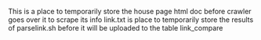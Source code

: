 This is a place to temporarily store the house page html doc before crawler goes over it to scrape its info
link.txt is place to temporarily store the results of parselink.sh before it will be uploaded to the table link_compare